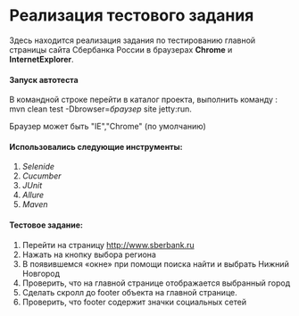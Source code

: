 # Реализация тестового задания

Здесь находится реализация задания по тестированию главной страницы сайта Сбербанка России в браузерах **Сhrome** и **InternetExplorer**.


#### Запуск автотеста
 В командной строке перейти в каталог проекта, выполнить команду
  : mvn clean test -Dbrowser=*браузер* site jetty:run.

 Браузер может быть "IE","Сhrome" (по умолчанию)

#### Использовались следующие инструменты:

1.    *Selenide*
2.    *Cucumber*
3.    *JUnit*
4.    *Allure*
5.    *Maven*

####

#### Тестовое задание:
1.    Перейти на страницу http://www.sberbank.ru
2.    Нажать на кнопку выбора региона
3.    В появившемся «окне»  при помощи поиска найти и выбрать Нижний Новгород
4.    Проверить, что на главной странице отображается выбранный город
5.    Сделать скролл до footer объекта на главной странице.
6.    Проверить, что footer содержит значки социальных сетей

